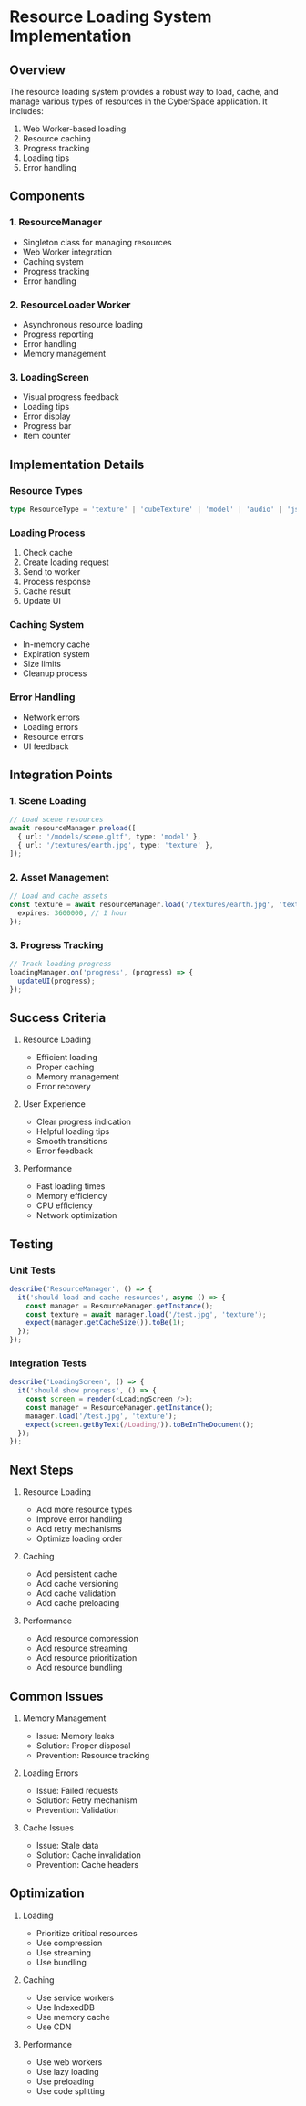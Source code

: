 # Resource Loading System Implementation

## Overview

The resource loading system provides a robust way to load, cache, and manage various types of resources in the CyberSpace application. It includes:

1. Web Worker-based loading
2. Resource caching
3. Progress tracking
4. Loading tips
5. Error handling

## Components

### 1. ResourceManager
- Singleton class for managing resources
- Web Worker integration
- Caching system
- Progress tracking
- Error handling

### 2. ResourceLoader Worker
- Asynchronous resource loading
- Progress reporting
- Error handling
- Memory management

### 3. LoadingScreen
- Visual progress feedback
- Loading tips
- Error display
- Progress bar
- Item counter

## Implementation Details

### Resource Types
```typescript
type ResourceType = 'texture' | 'cubeTexture' | 'model' | 'audio' | 'json';
```

### Loading Process
1. Check cache
2. Create loading request
3. Send to worker
4. Process response
5. Cache result
6. Update UI

### Caching System
- In-memory cache
- Expiration system
- Size limits
- Cleanup process

### Error Handling
- Network errors
- Loading errors
- Resource errors
- UI feedback

## Integration Points

### 1. Scene Loading
```typescript
// Load scene resources
await resourceManager.preload([
  { url: '/models/scene.gltf', type: 'model' },
  { url: '/textures/earth.jpg', type: 'texture' },
]);
```

### 2. Asset Management
```typescript
// Load and cache assets
const texture = await resourceManager.load('/textures/earth.jpg', 'texture', {
  expires: 3600000, // 1 hour
});
```

### 3. Progress Tracking
```typescript
// Track loading progress
loadingManager.on('progress', (progress) => {
  updateUI(progress);
});
```

## Success Criteria

1. Resource Loading
   - Efficient loading
   - Proper caching
   - Memory management
   - Error recovery

2. User Experience
   - Clear progress indication
   - Helpful loading tips
   - Smooth transitions
   - Error feedback

3. Performance
   - Fast loading times
   - Memory efficiency
   - CPU efficiency
   - Network optimization

## Testing

### Unit Tests
```typescript
describe('ResourceManager', () => {
  it('should load and cache resources', async () => {
    const manager = ResourceManager.getInstance();
    const texture = await manager.load('/test.jpg', 'texture');
    expect(manager.getCacheSize()).toBe(1);
  });
});
```

### Integration Tests
```typescript
describe('LoadingScreen', () => {
  it('should show progress', () => {
    const screen = render(<LoadingScreen />);
    const manager = ResourceManager.getInstance();
    manager.load('/test.jpg', 'texture');
    expect(screen.getByText(/Loading/)).toBeInTheDocument();
  });
});
```

## Next Steps

1. Resource Loading
   - Add more resource types
   - Improve error handling
   - Add retry mechanisms
   - Optimize loading order

2. Caching
   - Add persistent cache
   - Add cache versioning
   - Add cache validation
   - Add cache preloading

3. Performance
   - Add resource compression
   - Add resource streaming
   - Add resource prioritization
   - Add resource bundling

## Common Issues

1. Memory Management
   - Issue: Memory leaks
   - Solution: Proper disposal
   - Prevention: Resource tracking

2. Loading Errors
   - Issue: Failed requests
   - Solution: Retry mechanism
   - Prevention: Validation

3. Cache Issues
   - Issue: Stale data
   - Solution: Cache invalidation
   - Prevention: Cache headers

## Optimization

1. Loading
   - Prioritize critical resources
   - Use compression
   - Use streaming
   - Use bundling

2. Caching
   - Use service workers
   - Use IndexedDB
   - Use memory cache
   - Use CDN

3. Performance
   - Use web workers
   - Use lazy loading
   - Use preloading
   - Use code splitting